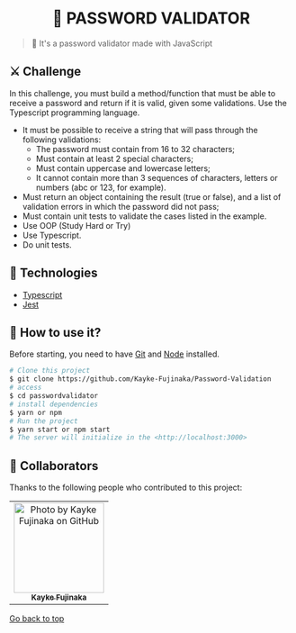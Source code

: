 <h1 align="center">🔑 PASSWORD VALIDATOR</h1>

> 🔎 It's a password validator made with JavaScript

## ⚔️ Challenge

In this challenge, you must build a method/function that must be able to receive a password and return if it is valid, given some validations. Use the Typescript programming language.

- It must be possible to receive a string that will pass through the following validations:
    - The password must contain from 16 to 32 characters;
    - Must contain at least 2 special characters;
    - Must contain uppercase and lowercase letters;
    - It cannot contain more than 3 sequences of characters, letters or numbers (abc or 123, for example).
- Must return an object containing the result (true or false), and a list of validation errors in which the password did not pass;
- Must contain unit tests to validate the cases listed in the example.
- Use OOP (Study Hard or Try)
- Use Typescript.
- Do unit tests.

## 🚀 Technologies ##

- [Typescript](https://www.typescriptlang.org/docs/)
- [Jest](https://jestjs.io/pt-BR/docs/getting-started)

## :closed_book: How to use it? ##

Before starting, you need to have [Git](https://git-scm.com) and [Node](https://nodejs.org/en/) installed.

```bash
# Clone this project
$ git clone https://github.com/Kayke-Fujinaka/Password-Validation
# access
$ cd passwordvalidator
# install dependencies
$ yarn or npm
# Run the project
$ yarn start or npm start
# The server will initialize in the <http://localhost:3000>
```

## 🤝 Collaborators

Thanks to the following people who contributed to this project:

<table>
  <tr>
    <td align="center">
      <a href="#">
        <img src="https://avatars.githubusercontent.com/u/98772000?s=400&u=80de9af672be7f75cc7a546838552cf63d5b82fe&v=4" width="160px;" alt="Photo by Kayke Fujinaka on GitHub"/><br>
        <sub>
          <b>Kayke Fujinaka</b>
        </sub>
      </a>
    </all>
  </tr>
</table>

<a href="#top">Go back to top</a>
